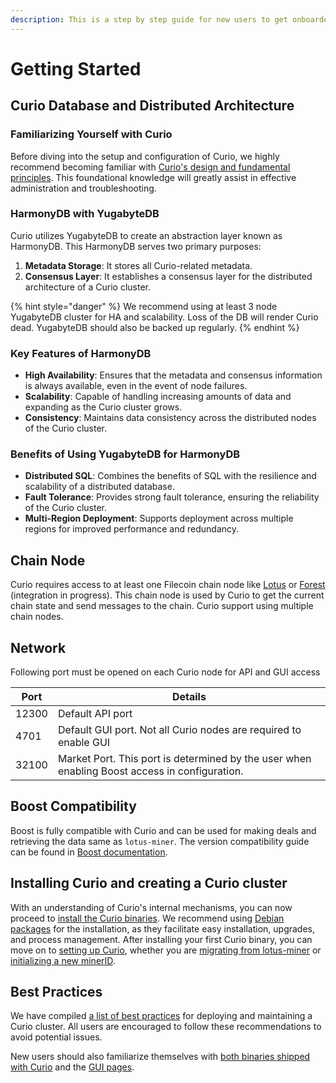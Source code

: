 ```yaml
---
description: This is a step by step guide for new users to get onboarded with Curio
---
```


# Getting Started

## Curio Database and Distributed Architecture

### Familiarizing Yourself with Curio

Before diving into the setup and configuration of Curio, we highly recommend becoming familiar with [Curio's design and fundamental principles](design/). This foundational knowledge will greatly assist in effective administration and troubleshooting.

### **HarmonyDB with YugabyteDB**

Curio utilizes YugabyteDB to create an abstraction layer known as HarmonyDB. This HarmonyDB serves two primary purposes:

1. **Metadata Storage**: It stores all Curio-related metadata.
2. **Consensus Layer**: It establishes a consensus layer for the distributed architecture of a Curio cluster.

{% hint style="danger" %}
We recommend using at least 3 node YugabyteDB cluster for HA and scalability. Loss of the DB will render Curio dead. YugabyteDB should also be backed up regularly.
{% endhint %}

### Key Features of HarmonyDB

* **High Availability**: Ensures that the metadata and consensus information is always available, even in the event of node failures.
* **Scalability**: Capable of handling increasing amounts of data and expanding as the Curio cluster grows.
* **Consistency**: Maintains data consistency across the distributed nodes of the Curio cluster.

### Benefits of Using YugabyteDB for HarmonyDB

* **Distributed SQL**: Combines the benefits of SQL with the resilience and scalability of a distributed database.
* **Fault Tolerance**: Provides strong fault tolerance, ensuring the reliability of the Curio cluster.
* **Multi-Region Deployment**: Supports deployment across multiple regions for improved performance and redundancy.

## Chain Node

Curio requires access to at least one Filecoin chain node like [Lotus](https://lotus.filecoin.io/lotus/get-started/what-is-lotus/) or [Forest](https://docs.forest.chainsafe.io/) (integration in progress). This chain node is used by Curio to get the current chain state and send messages to the chain. Curio support using multiple chain nodes.

## Network

Following port must be opened on each Curio node for API and GUI access

| Port  | Details                                                                                       |
| ----- | --------------------------------------------------------------------------------------------- |
| 12300 | Default API port                                                                              |
| 4701  | Default GUI port. Not all Curio nodes are required to enable GUI                              |
| 32100 | Market Port. This port is determined by the user when enabling Boost access in configuration. |

## Boost Compatibility

Boost is fully compatible with Curio and can be used for making deals and retrieving the data same as `lotus-miner`. The version compatibility guide can be found in [Boost documentation](https://boost.filecoin.io/getting-started#boost-and-lotus-compatibility-matrix).

## Installing Curio and creating a Curio cluster

With an understanding of Curio's internal mechanisms, you can now proceed to [install the Curio binaries](installation.md). We recommend using [Debian packages](installation.md#debian-package-installation) for the installation, as they facilitate easy installation, upgrades, and process management. After installing your first Curio binary, you can move on to [setting up Curio](setup.md), whether you are [migrating from lotus-miner](setup.md#migrating-from-lotus-miner-to-curio) or [initializing a new minerID](setup.md#initiating-a-new-curio-cluster).

## Best Practices

We have compiled [a list of best practices](best-practices.md) for deploying and maintaining a Curio cluster. All users are encouraged to follow these recommendations to avoid potential issues.

New users should also familiarize themselves with [both binaries shipped with Curio](curio-cli/) and the [GUI pages](curio-gui.md).
